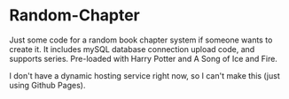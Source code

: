 # Random-Chapter
 Just some code for a random book chapter system if someone wants to create it. It includes mySQL database connection upload code, and supports series. Pre-loaded with Harry Potter and A Song of Ice and Fire.

I don't have a dynamic hosting service right now, so I can't make this (just using Github Pages).
